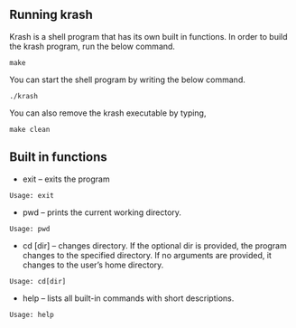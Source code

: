 

## Running krash

Krash is a shell program that has its own built in functions. 
In order to build the krash program, run the below command.
```
make
```
You can start the shell program by writing the below command.
```
./krash
```
You can also remove the krash executable by typing,
```
make clean
```

## Built in functions

  * exit – exits the program
  ```
  Usage: exit
  ```

  * pwd –  prints the current working directory.  
  ```
  Usage: pwd
  ```
  * cd [dir] – changes directory. If the optional dir is provided, the program changes to the specified directory. 
    If no arguments are provided, it changes to the user’s home directory. 
  ```
  Usage: cd[dir]
  ```
  * help – lists all built-in commands with short descriptions. 
  ```
  Usage: help
  ```

